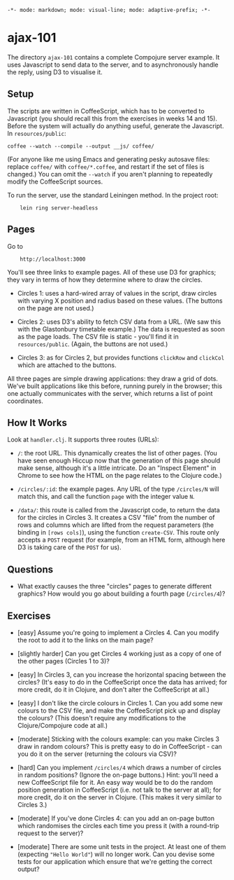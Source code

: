 `-*- mode: markdown; mode: visual-line; mode: adaptive-prefix; -*-`

# ajax-101

The directory `ajax-101` contains a complete Compojure server example. It uses Javascript to send data to the server, and to asynchronously handle the reply, using D3 to visualise it.

## Setup

The scripts are written in CoffeeScript, which has to be converted to Javascript (you should recall this from the exercises in weeks 14 and 15). Before the system will actually do anything useful, generate the Javascript. In `resources/public`:

	coffee --watch --compile --output __js/ coffee/
        
(For anyone like me using Emacs and generating pesky autosave files: replace `coffee/` with `coffee/*.coffee`, and restart if the set of files is changed.) You can omit the `--watch` if you aren't planning to repeatedly modify the CoffeeScript sources.

To run the server, use the standard Leiningen method. In the project root:

        lein ring server-headless
      
## Pages

Go to

        http://localhost:3000
        
You'll see three links to example pages. All of these use D3 for graphics; they vary in terms of how they determine where to draw the circles.

- Circles 1: uses a hard-wired array of values in the script, draw circles with varying X position and radius based on these values. (The buttons on the page are not used.)

- Circles 2: uses D3's ability to fetch CSV data from a URL. (We saw this with the Glastonbury timetable example.) The data is requested as soon as the page loads. The CSV file is static - you'll find it in `resources/public`. (Again, the buttons are not used.)

- Circles 3: as for Circles 2, but provides functions `clickRow` and `clickCol` which are attached to the buttons.

All three pages are simple drawing applications: they draw a grid of dots. We've built applications like this before, running purely in the browser; this one actually communicates with the server, which returns a list of point coordinates.

## How It Works

Look at `handler.clj`. It supports three routes (URLs):

- `/`: the root URL. This dynamically creates the list of other pages. (You have seen enough Hiccup now that the generation of this page should make sense, although it's a little intricate. Do an "Inspect Element" in Chrome to see how the HTML on the page relates to the Clojure code.)

- `/circles/:id`: the example pages. Any URL of the type `/circles/N` will match this, and call the function `page` with the integer value `N`.

- `/data/`: this route is called from the Javascript code, to return the data for the circles in Circles 3. It creates a CSV "file" from the number of rows and columns which are lifted from the request parameters (the binding in `[rows cols]`), using the function `create-CSV`. This route only accepts a `POST` request (for example, from an HTML form, although here D3 is taking care of the `POST` for us).

## Questions

- What exactly causes the three "circles" pages to generate different graphics? How would you go about building a fourth page (`/circles/4`)?

## Exercises

- [easy] Assume you're going to implement a Circles 4. Can you modify the root to add it to the links on the main page?

- [slightly harder] Can you get Circles 4 working just as a copy of one of the other pages (Circles 1 to 3)?

- [easy] In Circles 3, can you increase the horizontal spacing between the circles? (It's easy to do in the CoffeeScript once the data has arrived; for more credit, do it in Clojure, and don't alter the CoffeeScript at all.)

- [easy] I don't like the circle colours in Circles 1. Can you add some new colours to the CSV file, and make the CoffeeScript pick up and display the colours? (This doesn't require any modifications to the Clojure/Compojure code at all.)

- [moderate] Sticking with the colours example: can you make Circles 3 draw in random colours? This is pretty easy to do in CoffeeScript - can you do it on the server (returning the colours via CSV)?

- [hard] Can you implement `/circles/4` which draws a number of circles in random positions? (Ignore the on-page buttons.) Hint: you'll need a new CoffeeScript file for it. An easy way would be to do the random position generation in CoffeeScript (i.e. not talk to the server at all); for more credit, do it on the server in Clojure. (This makes it very similar to Circles 3.)

- [moderate] If you've done Circles 4: can you add an on-page button which randomises the circles each time you press it (with a round-trip request to the server)?

- [moderate] There are some unit tests in the project. At least one of them (expecting `"Hello World"`) will no longer work. Can you devise some tests for our application which ensure that we're getting the correct output?
